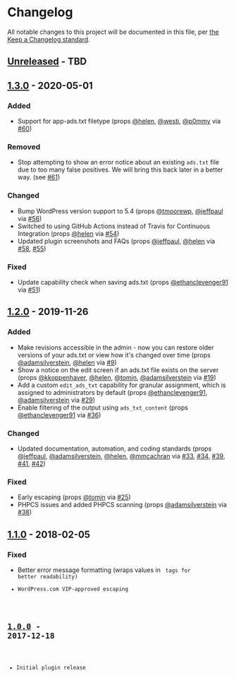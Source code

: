 # Changelog

All notable changes to this project will be documented in this file, per [the Keep a Changelog standard](http://keepachangelog.com/).

## [Unreleased] - TBD

## [1.3.0] - 2020-05-01
### Added
- Support for app-ads.txt filetype (props [@helen](https://github.com/helen), [@westi](https://github.com/westi), [@p0mmy](https://github.com/p0mmy) via [#60](https://github.com/10up/ads-txt/pull/60))

### Removed
- Stop attempting to show an error notice about an existing `ads.txt` file due to too many false positives. We will bring this back later in a better way. (see [#61](https://github.com/10up/ads-txt/issues/61))

### Changed
- Bump WordPress version support to 5.4 (props [@tmoorewp](https://github.com/tmoorewp), [@jeffpaul](https://github.com/jeffpaul) via [#56](https://github.com/10up/ads-txt/pull/56))
- Switched to using GitHub Actions instead of Travis for Continuous Integration (props [@helen](https://github.com/helen) via [#54](https://github.com/10up/ads-txt/pull/54))
- Updated plugin screenshots and FAQs (props [@jeffpaul](https://github.com/jeffpaul), [@helen](https://github.com/helen) via [#58](https://github.com/10up/ads-txt/pull/58), [#55](https://github.com/10up/ads-txt/pull/55))

### Fixed
- Update capability check when saving ads.txt (props [@ethanclevenger91](https://github.com/ethanclevenger91) via [#51](https://github.com/10up/ads-txt/pull/51))

## [1.2.0] - 2019-11-26
### Added
- Make revisions accessible in the admin - now you can restore older versions of your ads.txt or view how it's changed over time (props [@adamsilverstein](https://github.com/adamsilverstein), [@helen](https://github.com/helen) via [#9](https://github.com/10up/ads-txt/pull/9))
- Show a notice on the edit screen if an ads.txt file exists on the server (props [@kkoppenhaver](https://github.com/kkoppenhaver), [@helen](https://github.com/helen), [@tomjn](https://github.com/tomjn), [@adamsilverstein](https://github.com/adamsilverstein) via [#19](https://github.com/10up/ads-txt/pull/19))
- Add a custom `edit_ads_txt` capability for granular assignment, which is assigned to administrators by default (props [@ethanclevenger91](https://github.com/ethanclevenger91), [@adamsilverstein](https://github.com/adamsilverstein) via [#29](https://github.com/10up/ads-txt/pull/29))
- Enable filtering of the output using `ads_txt_content` (props [@ethanclevenger91](https://github.com/ethanclevenger91) via [#36](https://github.com/10up/ads-txt/pull/36))

### Changed
- Updated documentation, automation, and coding standards (props [@jeffpaul](https://github.com/jeffpaul), [@adamsilverstein](https://github.com/adamsilverstein), [@helen](https://github.com/helen), [@mmcachran](https://github.com/mmcachran) via [#33](https://github.com/10up/ads-txt/pull/33), [#34](https://github.com/10up/ads-txt/pull/34), [#39](https://github.com/10up/ads-txt/pull/39), [#41](https://github.com/10up/ads-txt/pull/41), [#42](https://github.com/10up/ads-txt/pull/42))

### Fixed
- Early escaping (props [@tomjn](https://github.com/tomjn) via [#25](https://github.com/10up/ads-txt/pull/25))
- PHPCS issues and added PHPCS scanning (props [@adamsilverstein](https://github.com/adamsilverstein) via [#38](https://github.com/10up/ads-txt/pull/38))

## [1.1.0] - 2018-02-05
### Fixed
- Better error message formatting (wraps values in <code> tags for better readability)
- WordPress.com VIP-approved escaping

## [1.0.0] - 2017-12-18
- Initial plugin release

[Unreleased]: https://github.com/10up/ads-txt/compare/master...develop
[1.3.0]: https://github.com/10up/ads-txt/compare/1.2.0...1.3.0
[1.2.0]: https://github.com/10up/ads-txt/compare/1.1...1.2.0
[1.1.0]: https://github.com/10up/ads-txt/compare/1.0...1.1
[1.0.0]: https://github.com/10up/ads-txt/releases/tag/1.0
